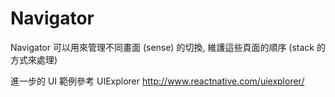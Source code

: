 # Navigator
Navigator 可以用來管理不同畫面 (sense) 的切換, 維護這些頁面的順序 (stack 的方式來處理)

進一步的 UI 範例參考 UIExplorer http://www.reactnative.com/uiexplorer/